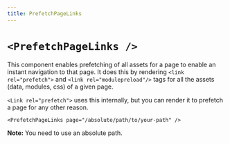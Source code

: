```yaml
---
title: PrefetchPageLinks
---
```


# `<PrefetchPageLinks />`

This component enables prefetching of all assets for a page to enable an instant navigation to that page. It does this by rendering `<link rel="prefetch">` and `<link rel="modulepreload"/>` tags for all the assets (data, modules, css) of a given page.

`<Link rel="prefetch">` uses this internally, but you can render it to prefetch a page for any other reason.

```tsx
<PrefetchPageLinks page="/absolute/path/to/your-path" />
```

**Note:** You need to use an absolute path.
